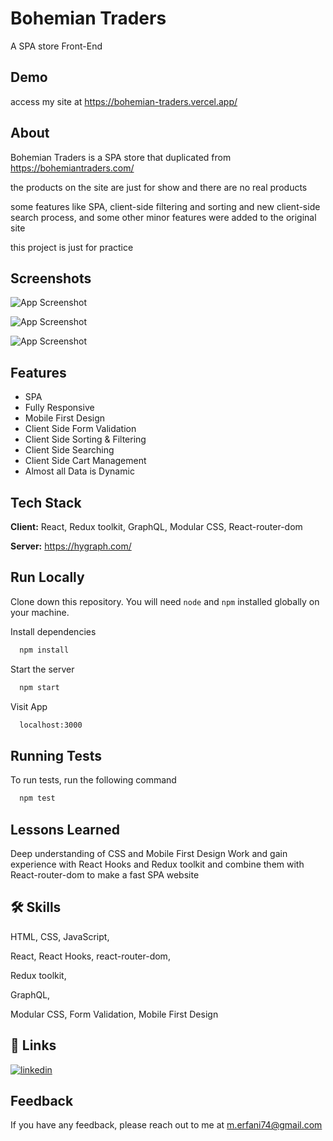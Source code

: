 
# Bohemian Traders

A SPA store Front-End 


## Demo

access my site at https://bohemian-traders.vercel.app/


## About

Bohemian Traders is a SPA store that duplicated from https://bohemiantraders.com/

the products on the site are just for show and there are no real products

some features like SPA, client-side filtering and sorting and new client-side search process, and some other minor features were added to the original site

this project is just for practice 
## Screenshots

![App Screenshot](https://pixeldrain.com/api/file/iaqt6Frb)

![App Screenshot](https://pixeldrain.com/api/file/RXFKj2yA)

![App Screenshot](https://pixeldrain.com/api/file/t3xxrdEh)


## Features

- SPA
- Fully Responsive
- Mobile First Design
- Client Side Form Validation
- Client Side Sorting & Filtering
- Client Side Searching
- Client Side Cart Management
- Almost all Data is Dynamic



## Tech Stack

**Client:** React, Redux toolkit, GraphQL, Modular CSS, React-router-dom

**Server:** https://hygraph.com/


## Run Locally

Clone down this repository. You will need ``` node ``` and ``` npm ``` installed globally on your machine.

Install dependencies

```bash
  npm install
```

Start the server

```bash
  npm start
```

Visit App

```bash
  localhost:3000
```


## Running Tests

To run tests, run the following command

```bash
  npm test
```


## Lessons Learned
Deep understanding of CSS and Mobile First Design
Work and gain experience with React Hooks and Redux toolkit and combine them with React-router-dom to make a fast SPA website


## 🛠 Skills
HTML, CSS, JavaScript,

React, React Hooks, react-router-dom,
 
Redux toolkit, 
 
GraphQL,

Modular CSS, Form Validation, Mobile First Design


## 🔗 Links
[![linkedin](https://img.shields.io/badge/linkedin-0A66C2?style=for-the-badge&logo=linkedin&logoColor=white)](https://www.linkedin.com/in/morteza-erfani/)



## Feedback

If you have any feedback, please reach out to me at m.erfani74@gmail.com

